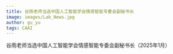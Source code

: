 ```yaml
---
title: 谷雨老师当选中国人工智能学会情感智能专委会副秘书长
image: images/Lab_News.jpg
author: gu_yu
tags: CAAI
---
```

<!-- excerpt start -->
谷雨老师当选中国人工智能学会情感智能专委会副秘书长（2025年1月）<br>
<!-- excerpt end -->
